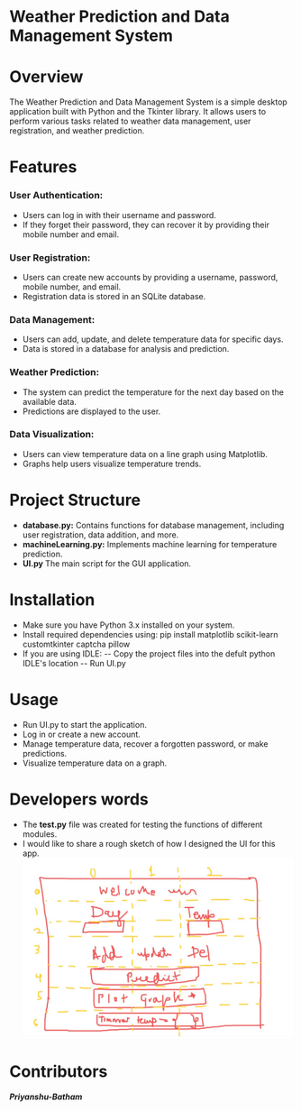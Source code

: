 # **Weather Prediction and Data Management System**
# Overview
The Weather Prediction and Data Management System is a simple desktop application built with Python and the Tkinter library. It allows users to perform various tasks related to weather data management, user registration, and weather prediction.



# Features

### User Authentication:

- Users can log in with their username and password.
- If they forget their password, they can recover it by providing their mobile number and email.

### User Registration:

- Users can create new accounts by providing a username, password, mobile number, and email.
- Registration data is stored in an SQLite database.

### Data Management:

- Users can add, update, and delete temperature data for specific days.
- Data is stored in a database for analysis and prediction.

### Weather Prediction:

- The system can predict the temperature for the next day based on the available data.
- Predictions are displayed to the user.

### Data Visualization:

- Users can view temperature data on a line graph using Matplotlib.
- Graphs help users visualize temperature trends.

# Project Structure

- **database.py:** Contains functions for database management, including user registration, data addition, and more.
- **machineLearning.py:** Implements machine learning for temperature prediction.
- **UI.py** The main script for the GUI application.

# Installation
- Make sure you have Python 3.x installed on your system.
- Install required dependencies using: pip install matplotlib scikit-learn customtkinter captcha pillow
- If you are using IDLE:
-- Copy the project files into the defult python IDLE's location
-- Run UI.py

# Usage
- Run UI.py to start the application.
- Log in or create a new account.
- Manage temperature data, recover a forgotten password, or make predictions.
- Visualize temperature data on a graph.

# Developers words
- The **test.py** file was created for testing the functions of different modules.
- I would like to share a rough sketch of how I designed the UI for this app.
![UI](./asset/UI.jpg)

# Contributors
#### *Priyanshu-Batham*